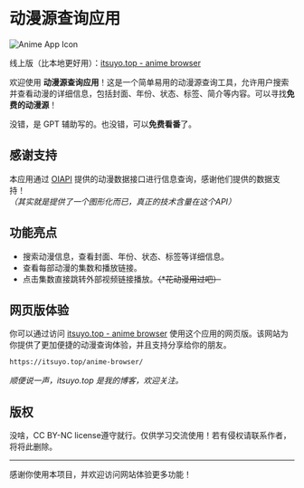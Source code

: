 # 动漫源查询应用

![Anime App Icon](icon.ico)

线上版（比本地更好用）：[itsuyo.top - anime browser](https://itsuyo.top/anime-browser/)

欢迎使用 **动漫源查询应用**！这是一个简单易用的动漫源查询工具，允许用户搜索并查看动漫的详细信息，包括封面、年份、状态、标签、简介等内容。可以寻找**免费的动漫源**！  

没错，是 GPT 辅助写的。也没错，可以**免费看番**了。

## 感谢支持

本应用通过 [OIAPI](https://oiapi.net) 提供的动漫数据接口进行信息查询，感谢他们提供的数据支持！  
_（其实就是提供了一个图形化而已，真正的技术含量在这个API）_

## 功能亮点

- 搜索动漫信息，查看封面、年份、状态、标签等详细信息。
- 查看每部动漫的集数和播放链接。
- 点击集数直接跳转外部视频链接播放。~~（*花动漫用过吧）~~

## 网页版体验

你可以通过访问 [itsuyo.top - anime browser](https://itsuyo.top/anime-browser/) 使用这个应用的网页版。该网站为你提供了更加便捷的动漫查询体验，并且支持分享给你的朋友。
```html
https://itsuyo.top/anime-browser/
```
_顺便说一声，itsuyo.top 是我的博客，欢迎关注。_

## 版权

没啥，CC BY-NC license遵守就行。仅供学习交流使用！若有侵权请联系作者，将将此删除。

---

感谢你使用本项目，并欢迎访问网站体验更多功能！

